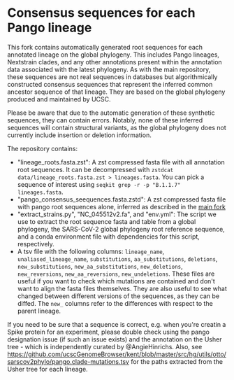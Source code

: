# Consensus sequences for each Pango lineage

This fork contains automatically generated root sequences for each annotated lineage on the global phylogeny. This includes Pango lineages, Nextstrain clades, and any other annotations present within the annotation data associated with the latest phylogeny. As with the main repository, these sequences are not real sequences in databases but  algorithmically constructed consensus sequences that represent the inferred common ancestor sequence of that lineage. They are based on the global phylogeny produced and maintained by UCSC. 

Please be aware that due to the automatic generation of these synthetic sequences, they can contain errors. Notably, none of these inferred sequences will contain structural variants, as the global phylogeny does not currently include insertion or deletion information.

The repository contains:

- "lineage_roots.fasta.zst": A zst compressed fasta file with all annotation root sequences. It can be decompressed with `zstdcat data/lineage_roots.fasta.zst > lineages.fasta`. You can pick a sequence of interest using `seqkit grep -r -p "B.1.1.7" lineages.fasta`.
- "pango_consensus_seequences.fasta.zstd": A zst compressed fasta file with pango root sequences alone, inferred as described in the [main fork](https://github.com/corneliusroemer/pango-sequences/blob/main/README.md)
- "extract_strains.py", "NC_045512v2.fa", and "env.yml": The script we use to extract the root sequence fasta and table from a global phylogeny, the SARS-CoV-2 global phylogeny root reference sequence, and a conda environment file with dependencies for this script, respectively.
- A tsv file with the following columns: `lineage_name`, `unaliased_lineage_name`, `substitutions`, `aa_substitutions`, `deletions`, `new_substitutions`, `new_aa_substitutions`, `new_deletions`, `new_reversions`, `new_aa_reversions`, `new_undeletions`. These files are useful if you want to check which mutations are contained and don't want to align the fasta files themselves. They are also useful to see what changed between different versions of the sequences, as they can be diffed. The `new_` columns refer to the differences with respect to the parent lineage.

If you need to be sure that a sequence is correct, e.g. when you're creatin a Spike protein for an experiment, please double check using the pango designation issue (if such an issue exists) and the annotation on the Usher tree - which is independently curated by @AngieHinrichs. Also, see <https://github.com/ucscGenomeBrowser/kent/blob/master/src/hg/utils/otto/sarscov2phylo/pango.clade-mutations.tsv> for the paths extracted from the Usher tree for each lineage.
